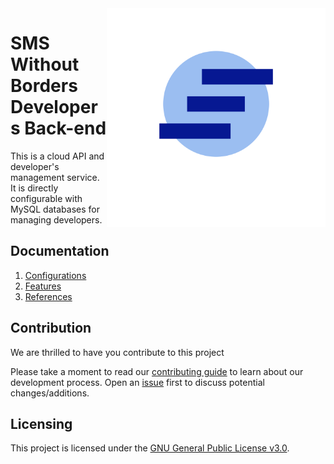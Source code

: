 <img src="https://github.com/smswithoutborders/SMSWithoutBorders-Resources/raw/master/multimedia/img/swob_logo_icon.png" align="right" width="350px"/>

# SMS Without Borders Developers Back-end

This is a cloud API and developer's management service. It is directly configurable with MySQL databases for managing developers.

## Documentation

1. [Configurations](docs/CONFIGURATIONS.md)
2. [Features](docs/API_VERSIONS.md)
3. [References](./docs/references.md)

## Contribution

We are thrilled to have you contribute to this project

Please take a moment to read our [contributing guide](docs/CONTRIBUTING.md) to learn about our development process.
Open an [issue](https://github.com/smswithoutborders/SMSWithoutBorders-Dev-BE/issues) first to discuss potential changes/additions.

## Licensing

This project is licensed under the [GNU General Public License v3.0](LICENSE).
